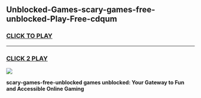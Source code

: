 
## Unblocked-Games-scary-games-free-unblocked-Play-Free-cdqum
<h3>
<a href="https://premium76.site?title=scary-games-free-unblocked&ref=23A">CLICK TO PLAY</a></h3>
<hr>

<h3>
<a href="https://premium76.site?title=scary-games-free-unblocked&ref=23A">CLICK 2 PLAY</a>
  
</h3>

<a href="https://premium76.site?title=scary-games-free-unblocked&ref=23A"><img src="https://clearcache.store/games.png"></a>


**scary-games-free-unblocked games unblocked: Your Gateway to Fun and Accessible Online Gaming**
